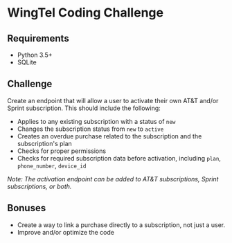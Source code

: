 # WingTel Coding Challenge

## Requirements
* Python 3.5+
* SQLite

## Challenge
Create an endpoint that will allow a user to activate their own AT&T and/or Sprint subscription. This should include the following:

- Applies to any existing subscription with a status of `new`
- Changes the subscription status from `new` to `active`
- Creates an overdue purchase related to the subscription and the subscription's plan
- Checks for proper permissions
- Checks for required subscription data before activation, including `plan`, `phone_number`, `device_id`

*Note: The activation endpoint can be added to AT&T subscriptions, Sprint subscriptions, or both.*

## Bonuses
- Create a way to link a purchase directly to a subscription, not just a user.
- Improve and/or optimize the code
